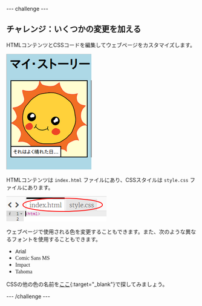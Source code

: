--- challenge ---

## チャレンジ：いくつかの変更を加える

HTMLコンテンツとCSSコードを編集してウェブページをカスタマイズします。

![スクリーンショット](images/story-changes.png)

HTMLコンテンツは `index.html` ファイルにあり、CSSスタイルは `style.css` ファイルにあります。

![スクリーンショット](images/story-files.png)

ウェブページで使用される色を変更することもできます。また、次のような異なるフォントを使用することもできます。

+ <span style="font-family: Arial;">Arial</span>
+ <span style="font-family: Comic Sans MS;">Comic Sans MS</span>
+ <span style="font-family: Impact;">Impact</span>
+ <span style="font-family: Tahoma;">Tahoma</span>

CSSの他の色の名前を[ここ](http://jumpto.cc/colours){:target="_blank"}で探してみましょう。

--- /challenge ---